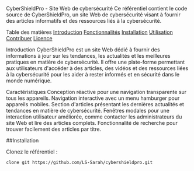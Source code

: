 CyberShieldPro - Site Web de cybersécurité
Ce référentiel contient le code source de CyberShieldPro, un site Web de cybersécurité visant à fournir des articles informatifs et des ressources liés à la cybersécurité.

Table des matières
[Introduction](#introduction)
[Fonctionnalités](#fonctionnalités)
[Installation](#installation)
[Utilisation](#utilisation)
[Contribuer](#contribuer)
[Licence](#licence)

Introduction
CyberShieldPro est un site Web dédié à fournir des informations à jour sur les tendances, les actualités et les meilleures pratiques en matière de cybersécurité. Il offre une plate-forme permettant aux utilisateurs d'accéder à des articles, des vidéos et des ressources liées à la cybersécurité pour les aider à rester informés et en sécurité dans le monde numérique.

Caractéristiques
Conception réactive pour une navigation transparente sur tous les appareils.
Navigation interactive avec un menu hamburger pour appareils mobiles.
Section d'articles présentant les dernières actualités et tendances en matière de cybersécurité.
Fenêtres modales pour une interaction utilisateur améliorée, comme contacter les administrateurs du site Web et lire des articles complets.
Fonctionnalité de recherche pour trouver facilement des articles par titre.

##Installation

Clonez le référentiel :

```bash
clone git https://github.com/LS-Sarah/cybershieldpro.git
